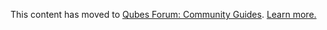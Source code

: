 This content has moved to [Qubes Forum: Community Guides](https://forum.qubes-os.org/t/reducing-the-fingerprint-of-the-text-based-web-browser-w3m/18993). [Learn more.](https://forum.qubes-os.org/t/announcement-qubes-community-project-has-been-migrated-to-the-forum/20367/)
